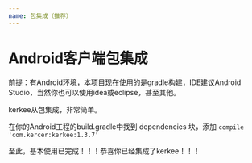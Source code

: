 ```yaml
---
name: 包集成（推荐）
---
```


# Android客户端包集成

前提：有Android环境，本项目现在使用的是gradle构建，IDE建议Android Studio，当然你也可以使用idea或eclipse，甚至其他。

kerkee从包集成，非常简单。

在你的Android工程的build.gradle中找到 dependencies 块，添加
`compile 'com.kercer:kerkee:1.3.7'`


至此，基本使用已完成！！！恭喜你已经集成了kerkee！！！